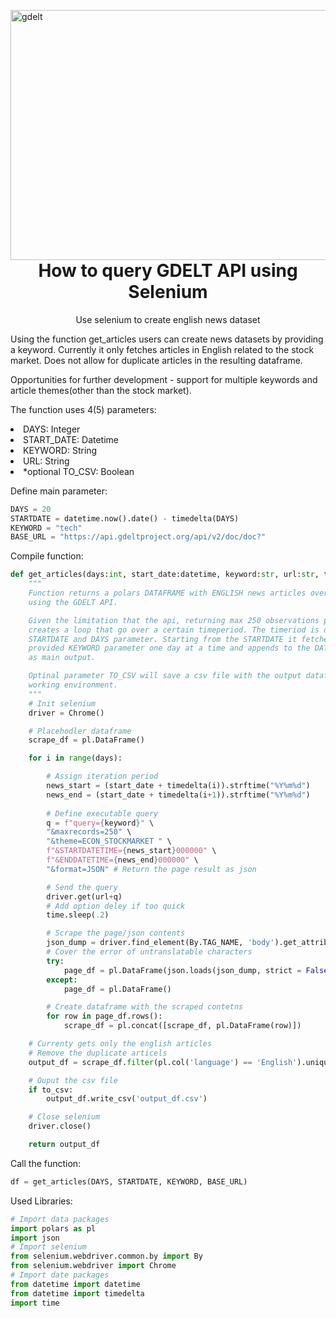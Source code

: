 <img align="right" alt="gdelt" width="900" height="400"
    src="https://blog.gdeltproject.org/wp-content/uploads/2015-gdelt-2.png">
    
<h1 align="center">How to query GDELT API using Selenium</h1>

<p align="center">Use selenium to create english news dataset</p>
<p>Using the function get_articles users can create news datasets by providing a keyword. Currently it only fetches articles in English related to the stock market. Does not allow for duplicate articles in the resulting dataframe.</p>

<p>Opportunities for further development - support for multiple keywords and article themes(other than the stock market).</p>

<p>The function uses 4(5) parameters: </p>
<li>DAYS: Integer</li>
<li>START_DATE: Datetime</li>
<li>KEYWORD: String</li>
<li>URL: String</li>
<li>*optional TO_CSV: Boolean</li>
<p></p>
<p>Define main parameter:</p>

```python
DAYS = 20
STARTDATE = datetime.now().date() - timedelta(DAYS)
KEYWORD = "tech"
BASE_URL = "https://api.gdeltproject.org/api/v2/doc/doc?"
```

<p>Compile function:</p>

```python
def get_articles(days:int, start_date:datetime, keyword:str, url:str, to_csv:bool = False) -> pl.DataFrame:
    """
    Function returns a polars DATAFRAME with ENGLISH news articles over a certain period,
    using the GDELT API.

    Given the limitation that the api, returning max 250 observations per query, this functions 
    creates a loop that go over a certain timeperiod. The timeriod is determined by the 
    STARTDATE and DAYS parameter. Starting from the STARTDATE it fetches the news related to the
    provided KEYWORD parameter one day at a time and appends to the DATAFRAME that it returns
    as main output.

    Optinal parameter TO_CSV will save a csv file with the output dataframe in the current
    working environment.  
    """
    # Init selenium
    driver = Chrome()

    # Placehodler dataframe
    scrape_df = pl.DataFrame()

    for i in range(days):

        # Assign iteration period    
        news_start = (start_date + timedelta(i)).strftime("%Y%m%d")
        news_end = (start_date + timedelta(i+1)).strftime("%Y%m%d")
        
        # Define executable query
        q = f"query={keyword}" \
        "&maxrecords=250" \
        "&theme=ECON_STOCKMARKET " \
        f"&STARTDATETIME={news_start}000000" \
        f"&ENDDATETIME={news_end}000000" \
        "&format=JSON" # Return the page result as json  

        # Send the query
        driver.get(url+q)
        # Add option deley if too quick
        time.sleep(.2)

        # Scrape the page/json contents
        json_dump = driver.find_element(By.TAG_NAME, 'body').get_attribute('innerText')
        # Cover the error of untranslatable characters
        try:
            page_df = pl.DataFrame(json.loads(json_dump, strict = False))
        except:
            page_df = pl.DataFrame()

        # Create dataframe with the scraped contetns
        for row in page_df.rows():
            scrape_df = pl.concat([scrape_df, pl.DataFrame(row)])

    # Currenty gets only the english articles
    # Remove the duplicate articels
    output_df = scrape_df.filter(pl.col('language') == 'English').unique(subset='title')

    # Ouput the csv file
    if to_csv:
        output_df.write_csv('output_df.csv')

    # Close selenium
    driver.close()

    return output_df
```

<p>Call the function:</p>

```python
df = get_articles(DAYS, STARTDATE, KEYWORD, BASE_URL)
```

<p>Used Libraries:</p>

```python
# Import data packages
import polars as pl
import json
# Import selenium
from selenium.webdriver.common.by import By
from selenium.webdriver import Chrome
# Import date packages
from datetime import datetime
from datetime import timedelta
import time
```
